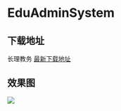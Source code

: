 # EduAdminSystem
##  下载地址  
长理教务 [最新下载地址](http://47.106.159.165:8081/apk/长理教务V2.0.1.apk)
##  效果图
![](https://http://47.106.159.165:8081/picture/TimetablePic.jpg)  
